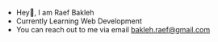- Hey👋, I am Raef Bakleh
- Currently Learning Web Development
- You can reach out to me via email bakleh.raef@gmail.com
